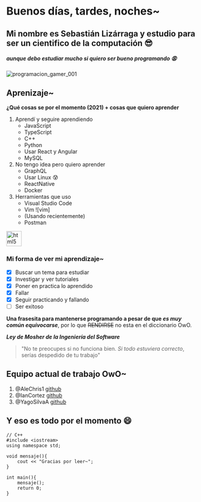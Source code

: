 # Buenos días, tardes, noches~
## Mi nombre es Sebastián Lizárraga y estudio para ser un cientifico de la computación :sunglasses:
##### aunque debo estudiar mucho si quiero ser bueno programando :weary:
![programacion_gamer_001](https://user-images.githubusercontent.com/76079388/132920075-93bbbb22-ac8e-491a-b33a-3f457b9933bf.gif)

## Aprenizaje~
**¿Qué cosas se por el momento (2021) + cosas que quiero aprender**
1. Aprendí y seguire aprendiendo
    - JavaScript 
    - TypeScript
    - C++
    - Python
    - Usar React y Angular
    - MySQL
2. No tengo idea pero quiero aprender
    - GraphQL
    - Usar Linux :cold_sweat:
    - ReactNative
    - Docker
3. Herramientas que uso
    - Visual Studio Code 
    - Vim ![vim]
    - (Usando recientemente) 
    - Postman
    
<img src="https://user-images.githubusercontent.com/76079388/132922191-7081a433-8e79-4b46-acba-059a5593dfb3.png" alt="html5" width="40" height="40" />


### Mi forma de ver mi aprendizaje~

- [x] Buscar un tema para estudiar
- [x] Investigar y ver tutoriales
- [x] Poner en practica lo aprendido 
- [x] Fallar
- [x] Seguir practicando y fallando 
- [ ] Ser exitoso

**Una frasesita para mantenerse programando a pesar de que _es muy común equivocarse_**, por lo que ~~RENDIRSE~~ no esta en el diccionario OwO.

***Ley de Mosher de la Ingeniería del Software***
>"No te preocupes si no funciona bien. _Si todo estuviera correcto_, serías despedido de tu trabajo"

## Equipo actual de trabajo OwO~
1. @AleChris1 [github](https://github.com/AleChris1)
2. @IanCortez [github](https://github.com/IanCortez)
3. @YagoSilvaA [github](https://github.com/YagoSilvaA)

## Y eso es todo por el momento :smile:
```
// C++
#include <iostream>
using namespace std;

void mensaje(){
	cout << "Gracias por leer~";
}

int main(){
	mensaje(); 
	return 0; 
}
```
